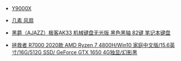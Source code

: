 - [Y9000X](https://item.lenovo.com.cn/product/1006067.html)

- [几素 风扇](https://item.jd.com/46490567710.html#none)

- [黑爵（AJAZZ）极客AK33 机械键盘无光版 黑色黑轴 82键 笔记本键盘](https://item.jd.com/4155886.html#crumb-wrap)

- [拯救者 R7000 2020款 AMD Ryzen 7 4800H/Win10 家庭中文版/15.6英寸/16G/512G SSD/ GeForce GTX 1650 4G独显/幻影黑
](https://item.lenovo.com.cn/product/1007675.html)